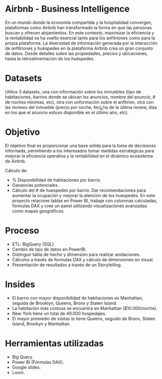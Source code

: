 # Airbnb - Business Intelligence

 En un mundo donde la economía compartida y la hospitalidad convergen, plataformas como Airbnb han transformado la forma en que las personas buscan y ofrecen alojamientos. En este contexto, maximizar la eficiencia y la rentabilidad se ha vuelto esencial tanto para los anfitriones como para la propia plataforma.
 La diversidad de información generada por la interacción de anfitriones y huéspedes en la plataforma Airbnb crea un gran conjunto de datos. Desde detalles sobre las propiedades, precios y ubicaciones, hasta la retroalimentación de los huéspedes.

# Datasets

 Utilice 3 datasets, una con información sobre los inmuebles (tipo de habitaciones, barrios donde se ubican los anuncios, nombre del anuncio, # de noches mínimas, etc), otra con unformación sobre el anfitrion, otra con las reviews del inmueble (precio por noche, fecj¿ha de la última review, días en los que el anuncio estuvo disponible en el último año, etc).

# Objetivo

El objetivo final es proporcionar una base sólida para la toma de decisiones informada, permitiendo a los interesados tomar medidas estratégicas para mejorar la eficiencia operativa y la rentabilidad en el dinámico ecosistema de Airbnb.

Cálculo de:
- % Disponibilidad de habitaciones por barrio.
- Ganancias potenciales.
- Cálculo del # de huespedes por barrio.
Dar recomendaciones para aumentar la ocupación y mejorar la atención de los huespedes.
En este proyecto relacione tablas en Power BI, trabaje con columnas calculadas, fórmulas DAX y cree un panel utilizando visualizaciones avanzadas como mapas geográficos.

# Proceso

- ETL: BigQuery (SQL).
- Cambio de tipo de datos en PowerBI.
- Distinguir tabla de hecho y dimensión para realizar anidaciones.
- Cálculos a través de formulas DAX y cálculo de dimensiones en visual.
- Presentación de resultados a través de un Storytelling.

# Insides

- El barrio con mayor disponibilidad de habitaciones es Manhattan, seguida de Brooklyn, Queens, Bronx y Staten Island.
- La habitación más costosa se encuentra en Manhattan ($10.000/noche).
- New York tiene un total de 49.000 hospedajes.
- El mayor promedio de visitas lo tiene Queens, seguido de Bronx, Staten Island, Brookyn y Manhattan.

# Herramientas utilizadas

- Big Query.
- Power BI (Fórmulas DAX).
- Google slides.
- Loom.


